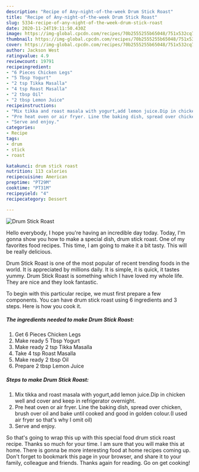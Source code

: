 ```yaml
---
description: "Recipe of Any-night-of-the-week Drum Stick Roast"
title: "Recipe of Any-night-of-the-week Drum Stick Roast"
slug: 5334-recipe-of-any-night-of-the-week-drum-stick-roast
date: 2020-11-24T19:11:50.430Z
image: https://img-global.cpcdn.com/recipes/70b2555255b65048/751x532cq70/drum-stick-roast-recipe-main-photo.jpg
thumbnail: https://img-global.cpcdn.com/recipes/70b2555255b65048/751x532cq70/drum-stick-roast-recipe-main-photo.jpg
cover: https://img-global.cpcdn.com/recipes/70b2555255b65048/751x532cq70/drum-stick-roast-recipe-main-photo.jpg
author: Jackson West
ratingvalue: 4.9
reviewcount: 19791
recipeingredient:
- "6 Pieces Chicken Legs"
- "5 Tbsp Yogurt"
- "2 tsp Tikka Masalla"
- "4 tsp Roast Masalla"
- "2 tbsp Oil"
- "2 tbsp Lemon Juice"
recipeinstructions:
- "Mix tikka and roast masala with yogurt,add lemon juice.Dip in chicken well and cover and keep in refrigerator overnight."
- "Pre heat oven or air fryer. Line the baking dish, spread over chicken, brush over oil and bake until cooked and good in golden colour.(I used air fryer so that&#39;s why I omit oil)"
- "Serve and enjoy."
categories:
- Recipe
tags:
- drum
- stick
- roast

katakunci: drum stick roast 
nutrition: 113 calories
recipecuisine: American
preptime: "PT29M"
cooktime: "PT31M"
recipeyield: "4"
recipecategory: Dessert

---
```



![Drum Stick Roast](https://img-global.cpcdn.com/recipes/70b2555255b65048/751x532cq70/drum-stick-roast-recipe-main-photo.jpg)

Hello everybody, I hope you're having an incredible day today. Today, I'm gonna show you how to make a special dish, drum stick roast. One of my favorites food recipes. This time, I am going to make it a bit tasty. This will be really delicious.



Drum Stick Roast is one of the most popular of recent trending foods in the world. It is appreciated by millions daily. It is simple, it is quick, it tastes yummy. Drum Stick Roast is something which I have loved my whole life. They are nice and they look fantastic.


To begin with this particular recipe, we must first prepare a few components. You can have drum stick roast using 6 ingredients and 3 steps. Here is how you cook it.

<!--inarticleads1-->

##### The ingredients needed to make Drum Stick Roast:

1. Get 6 Pieces Chicken Legs
1. Make ready 5 Tbsp Yogurt
1. Make ready 2 tsp Tikka Masalla
1. Take 4 tsp Roast Masalla
1. Make ready 2 tbsp Oil
1. Prepare 2 tbsp Lemon Juice




<!--inarticleads2-->

##### Steps to make Drum Stick Roast:

1. Mix tikka and roast masala with yogurt,add lemon juice.Dip in chicken well and cover and keep in refrigerator overnight.
1. Pre heat oven or air fryer. Line the baking dish, spread over chicken, brush over oil and bake until cooked and good in golden colour.(I used air fryer so that&#39;s why I omit oil)
1. Serve and enjoy.




So that's going to wrap this up with this special food drum stick roast recipe. Thanks so much for your time. I am sure that you will make this at home. There is gonna be more interesting food at home recipes coming up. Don't forget to bookmark this page in your browser, and share it to your family, colleague and friends. Thanks again for reading. Go on get cooking!
